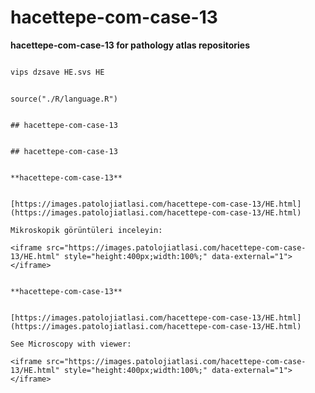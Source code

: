 # hacettepe-com-case-13



**hacettepe-com-case-13 for pathology atlas repositories**




```zsh

vips dzsave HE.svs HE

```




```{r language hacettepe-com-case-13, echo=FALSE, include=TRUE}

source("./R/language.R")

```




```{asis, echo = (language == "TR")}

## hacettepe-com-case-13

```




```{asis, echo = (language == "EN")}

## hacettepe-com-case-13

```




```{asis, echo = (language == "TR")}

**hacettepe-com-case-13**


[https://images.patolojiatlasi.com/hacettepe-com-case-13/HE.html](https://images.patolojiatlasi.com/hacettepe-com-case-13/HE.html)

Mikroskopik görüntüleri inceleyin:

<iframe src="https://images.patolojiatlasi.com/hacettepe-com-case-13/HE.html" style="height:400px;width:100%;" data-external="1"></iframe>

```




```{asis, echo = (language == "EN")}

**hacettepe-com-case-13**


[https://images.patolojiatlasi.com/hacettepe-com-case-13/HE.html](https://images.patolojiatlasi.com/hacettepe-com-case-13/HE.html)

See Microscopy with viewer: 

<iframe src="https://images.patolojiatlasi.com/hacettepe-com-case-13/HE.html" style="height:400px;width:100%;" data-external="1"></iframe>

```


